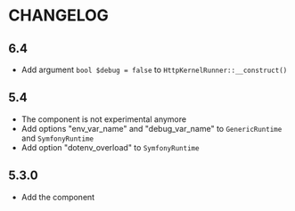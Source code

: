 CHANGELOG
=========

6.4
---

 * Add argument `bool $debug = false` to `HttpKernelRunner::__construct()`

5.4
---

 * The component is not experimental anymore
 * Add options "env_var_name" and "debug_var_name" to `GenericRuntime` and `SymfonyRuntime`
 * Add option "dotenv_overload" to `SymfonyRuntime`

5.3.0
-----

 * Add the component
